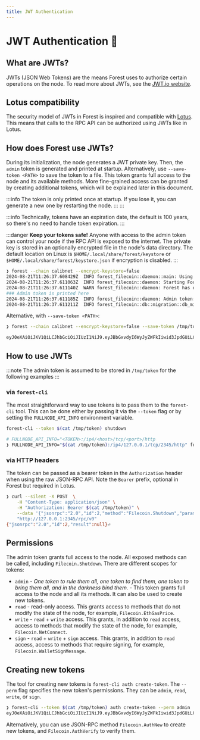```yaml
---
title: JWT Authentication
---
```


# JWT Authentication :key:

## What are JWTs?

JWTs (JSON Web Tokens) are the means Forest uses to authorize certain operations on the node. To read more about JWTs, see the [JWT.io website](https://jwt.io/introduction/).

## Lotus compatibility

The security model of JWTs in Forest is inspired and compatible with [Lotus](https://github.com/filecoin-project/lotus). This means that calls to the RPC API can be authorized using JWTs like in Lotus.

## How does Forest use JWTs?

During its initialization, the node generates a JWT private key. Then, the `admin` token is generated and printed at startup. Alternatively, use `--save-token <PATH>` to save the token to a file. This token grants full access to the node and its available methods. More fine-grained access can be granted by creating additional tokens, which will be explained later in this document.

:::info
The token is only printed once at startup. If you lose it, you can generate a new one by restarting the node. :::
:::

:::info
Technically, tokens have an expiration date, the default is 100 years, so there's no need to handle token expiration.
:::

:::danger
**Keep your tokens safe!** Anyone with access to the admin token can control your node if the RPC API is exposed to the internet. The private key is stored in an optionally encrypted file in the node's data directory. The default location on Linux is `$HOME/.local/share/forest/keystore` or `$HOME/.local/share/forest/keystore.json` if encryption is disabled.
:::

```bash
❯ forest --chain calibnet --encrypt-keystore=false
2024-08-21T11:26:37.608429Z  INFO forest_filecoin::daemon::main: Using default calibnet config
2024-08-21T11:26:37.611063Z  INFO forest_filecoin::daemon: Starting Forest daemon, version 0.19.2+git.76266421b1e
2024-08-21T11:26:37.611140Z  WARN forest_filecoin::daemon: Forest has encryption disabled
### Admin token is printed here
2024-08-21T11:26:37.611185Z  INFO forest_filecoin::daemon: Admin token: eyJ0eXAiOiJKV1QiLCJhbGciOiJIUzI1NiJ9.eyJBbGxvdyI6WyJyZWFkIiwid3JpdGUiLCJzaWduIiwiYWRtaW4iXSwiZXhwIjo0ODc3ODM5NTk3fQ.lnlboKjZhidbH177hWAD8m61MGwCu6w9AYCWaUZoepM
2024-08-21T11:26:37.611211Z  INFO forest_filecoin::db::migration::db_migration: No database migration required
```

Alternative, with `--save-token <PATH>`:

```bash
❯ forest --chain calibnet --encrypt-keystore=false --save-token /tmp/token --exit-after-init 2>&1 > /dev/null && cat /tmp/token

eyJ0eXAiOiJKV1QiLCJhbGciOiJIUzI1NiJ9.eyJBbGxvdyI6WyJyZWFkIiwid3JpdGUiLCJzaWduIiwiYWRtaW4iXSwiZXhwIjo0ODc3ODM5NzM5fQ.Ra0u-js9GA0d7hHtJZ-7U4MGOMol5gkMveVeIQtgggw
```

## How to use JWTs

:::note
The admin token is assumed to be stored in `/tmp/token` for the following examples
:::

### via `forest-cli`

The most straightforward way to use tokens is to pass them to the `forest-cli` tool. This can be done either by passing it via the `--token` flag or by setting the `FULLNODE_API_INFO` environment variable.

```bash
forest-cli --token $(cat /tmp/token) shutdown
```

```bash
# FULLNODE_API_INFO="<TOKEN>:/ip4/<host>/tcp/<port>/http
❯ FULLNODE_API_INFO="$(cat /tmp/token):/ip4/127.0.0.1/tcp/2345/http" forest-cli shutdown
```

### via HTTP headers

The token can be passed as a bearer token in the `Authorization` header when using the raw JSON-RPC API. Note the `Bearer` prefix, optional in Forest but required in Lotus.

```bash
❯ curl --silent -X POST  \
    -H "Content-Type: application/json" \
    -H "Authorization: Bearer $(cat /tmp/token)" \
    --data '{"jsonrpc":"2.0","id":2,"method":"Filecoin.Shutdown","param":"null"}' \
    "http://127.0.0.1:2345/rpc/v0"
{"jsonrpc":"2.0","id":2,"result":null}⏎
```

## Permissions

The admin token grants full access to the node. All exposed methods can be called, including `Filecoin.Shutdown`. There are different scopes for tokens:

- `admin` - _One token to rule them all, one token to find them, one token to bring them all, and in the darkness bind them._ - This token grants full access to the node and all its methods. It can also be used to create new tokens.
- `read` - read-only access. This grants access to methods that do not modify the state of the node, for example, `Filecoin.EthGasPrice`.
- `write` - `read` + `write` access. This grants, in addition to `read` access, access to methods that modify the state of the node, for example, `Filecoin.NetConnect`.
- `sign` - `read` + `write` + `sign` access. This grants, in addition to `read` access, access to methods that require signing, for example, `Filecoin.WalletSignMessage`.

## Creating new tokens

The tool for creating new tokens is `forest-cli auth create-token`. The `--perm` flag specifies the new token's permissions. They can be `admin`, `read`, `write`, or `sign`.

```bash
❯ forest-cli --token $(cat /tmp/token) auth create-token --perm admin
eyJ0eXAiOiJKV1QiLCJhbGciOiJIUzI1NiJ9.eyJBbGxvdyI6WyJyZWFkIiwid3JpdGUiLCJzaWduIiwiYWRtaW4iXSwiZXhwIjoxNzI5NTAzOTUzfQ.iRrbKNsujJsi89JauFPmFXM5DhgFc4hurtoncxN4pl8
```

Alternatively, you can use JSON-RPC method `Filecoin.AuthNew` to create new tokens, and `Filecoin.AuthVerify` to verify them.
